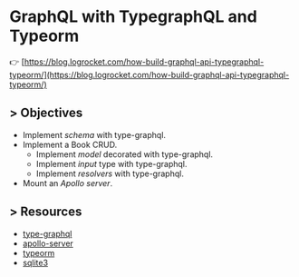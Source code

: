 # GraphQL with TypegraphQL and Typeorm

:point_right: [https://blog.logrocket.com/how-build-graphql-api-typegraphql-typeorm/](https://blog.logrocket.com/how-build-graphql-api-typegraphql-typeorm/)

## > Objectives

- Implement *schema* with type-graphql.
- Implement a Book CRUD.
    - Implement *model* decorated with type-graphql.
    - Implement *input* type with type-graphql.
    - Implement *resolvers* with type-graphql.
- Mount an *Apollo server*.

## > Resources

- [type-graphql](https://www.npmjs.com/package/type-graphql)
- [apollo-server](https://www.npmjs.com/package/apollo-server)
- [typeorm](https://www.npmjs.com/package/typeorm)
- [sqlite3](https://www.npmjs.com/package/sqlite3)
